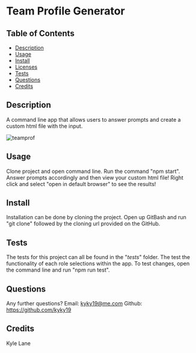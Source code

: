 # Team Profile Generator
  
  ## Table of Contents
  * [Description](#description)
  * [Usage](#usage)
  * [Install](#install)
  * [Licenses](#licenses)
  * [Tests](#tests)
  * [Questions](#questions)
  * [Credits](#credits)
  ## Description
  A command line app that allows users to answer prompts and create a custom html file with the input.
  
  ![teamprof](https://user-images.githubusercontent.com/106569591/202137055-31a1cfe3-5ffa-43d7-916d-bbd78b6822fc.png)

  ## Usage
  Clone project and open command line. Run the command "npm start". Answer prompts accordingly and then view your custom html file! Right click and select "open in default browser" to see the results!
  ## Install
  Installation can be done by cloning the project. Open up GitBash and run "git clone" followed by the cloning url provided on the GitHub. 
  ## Tests
  The tests for this project can all be found in the "_tests_" folder. The test the functionality of each role selections within the app. To test changes, open the command line and run "npm run test". 
  ## Questions
  Any further questions?
  Email: kyky19@me.com
  Github: https://github.com/kyky19
  ## Credits
  Kyle Lane
